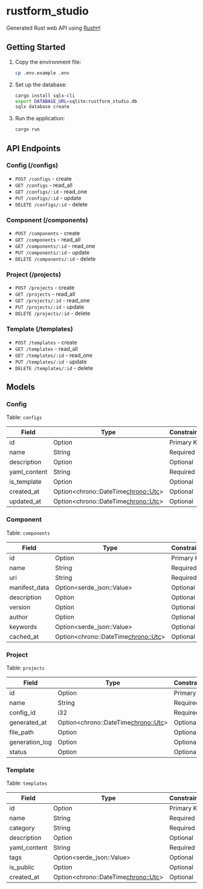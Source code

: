 # rustform_studio

Generated Rust web API using [Rustফর্ম](https://github.com/your-org/rust-form)

## Getting Started

1. Copy the environment file:
   ```bash
   cp .env.example .env
   ```

2. Set up the database:
   ```bash
   cargo install sqlx-cli
   export DATABASE_URL=sqlite:rustform_studio.db
   sqlx database create
   ```

3. Run the application:
   ```bash
   cargo run
   ```

## API Endpoints

### Config (/configs)

- `POST /configs` - create
- `GET /configs` - read_all
- `GET /configs/:id` - read_one
- `PUT /configs/:id` - update
- `DELETE /configs/:id` - delete

### Component (/components)

- `POST /components` - create
- `GET /components` - read_all
- `GET /components/:id` - read_one
- `PUT /components/:id` - update
- `DELETE /components/:id` - delete

### Project (/projects)

- `POST /projects` - create
- `GET /projects` - read_all
- `GET /projects/:id` - read_one
- `PUT /projects/:id` - update
- `DELETE /projects/:id` - delete

### Template (/templates)

- `POST /templates` - create
- `GET /templates` - read_all
- `GET /templates/:id` - read_one
- `PUT /templates/:id` - update
- `DELETE /templates/:id` - delete

## Models

### Config

Table: `configs`

| Field | Type | Constraints |
|-------|------|-------------|
| id | Option<i32> | Primary Key |
| name | String | Required |
| description | Option<String> | Optional |
| yaml_content | String | Required |
| is_template | Option<bool> | Optional |
| created_at | Option<chrono::DateTime<chrono::Utc>> | Optional |
| updated_at | Option<chrono::DateTime<chrono::Utc>> | Optional |

### Component

Table: `components`

| Field | Type | Constraints |
|-------|------|-------------|
| id | Option<i32> | Primary Key |
| name | String | Required |
| uri | String | Required |
| manifest_data | Option<serde_json::Value> | Optional |
| description | Option<String> | Optional |
| version | Option<String> | Optional |
| author | Option<String> | Optional |
| keywords | Option<serde_json::Value> | Optional |
| cached_at | Option<chrono::DateTime<chrono::Utc>> | Optional |

### Project

Table: `projects`

| Field | Type | Constraints |
|-------|------|-------------|
| id | Option<i32> | Primary Key |
| name | String | Required |
| config_id | i32 | Required |
| generated_at | Option<chrono::DateTime<chrono::Utc>> | Optional |
| file_path | Option<String> | Optional |
| generation_log | Option<String> | Optional |
| status | Option<String> | Optional |

### Template

Table: `templates`

| Field | Type | Constraints |
|-------|------|-------------|
| id | Option<i32> | Primary Key |
| name | String | Required |
| category | String | Required |
| description | Option<String> | Optional |
| yaml_content | String | Required |
| tags | Option<serde_json::Value> | Optional |
| is_public | Option<bool> | Optional |
| created_at | Option<chrono::DateTime<chrono::Utc>> | Optional |

